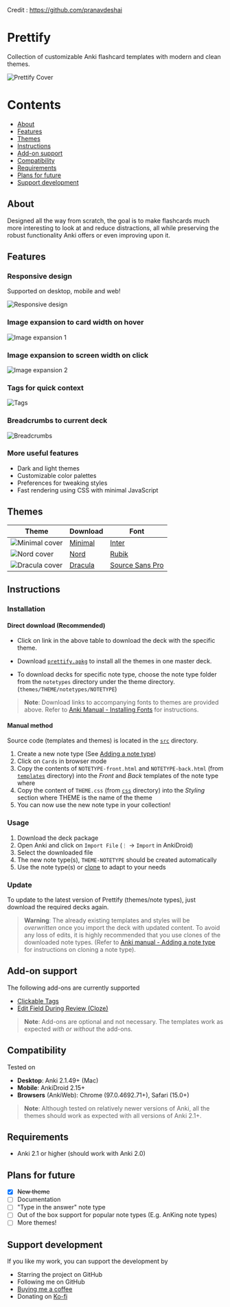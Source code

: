 Credit : https://github.com/pranavdeshai

# Prettify

Collection of customizable Anki flashcard templates with modern and clean themes.

![Prettify Cover](res/images/prettify-cover.png)

# Contents

- [About](#about)
- [Features](#features)
- [Themes](#themes)
- [Instructions](#instructions)
- [Add-on support](#add-on-support)
- [Compatibility](#compatibility)
- [Requirements](#requirements)
- [Plans for future](#plans-for-future)
- [Support development](#support-development)

## About

Designed all the way from scratch, the goal is to make flashcards much more interesting to look at and reduce distractions, all while preserving the robust functionality Anki offers or even improving upon it.

## Features

### Responsive design

Supported on desktop, mobile and web!

![Responsive design](res/images/prettify-responsive.png)

### Image expansion to card width on hover

![Image expansion 1](res/gifs/images-1.gif)

### Image expansion to screen width on click

![Image expansion 2](res/gifs/images-2.gif)

### Tags for quick context

![Tags](res/gifs/tags.gif)

### Breadcrumbs to current deck

![Breadcrumbs](res/images/breadcrumbs.png)

### More useful features

- Dark and light themes
- Customizable color palettes
- Preferences for tweaking styles
- Fast rendering using CSS with minimal JavaScript

## Themes

| Theme                                          | Download                                        | Font                                                                 |
| ---------------------------------------------- | ----------------------------------------------- | -------------------------------------------------------------------- |
| ![Minimal cover](res/images/minimal-cover.png) | [Minimal](themes/minimal/prettify-minimal.apkg) | [Inter](https://rsms.me/inter/)                                      |
| ![Nord cover](res/images/nord-cover.png)       | [Nord](themes/nord/prettify-nord.apkg)          | [Rubik](https://fonts.google.com/specimen/Rubik)                     |
| ![Dracula cover](res/images/dracula-cover.png) | [Dracula](themes/dracula/prettify-dracula.apkg) | [Source Sans Pro](https://fonts.google.com/specimen/Source+Sans+Pro) |

## Instructions

### Installation

#### Direct download (Recommended)

- Click on link in the above table to download the deck with the specific theme.

- Download [`prettify.apkg`](prettify.apkg) to install all the themes in one master deck.

- To download decks for specific note type, choose the note type folder from the `notetypes` directory under the theme directory. (`themes/THEME/notetypes/NOTETYPE`)

> **Note**: Download links to accompanying fonts to themes are provided above. Refer to [Anki Manual - Installing Fonts](https://docs.ankiweb.net/templates/styling.html#installing-fonts) for instructions.

#### Manual method

Source code (templates and themes) is located in the [`src`](src) directory.

1. Create a new note type (See [Adding a note type](https://docs.ankiweb.net/editing.html#adding-a-note-type))
2. Click on `Cards` in browser mode
3. Copy the contents of `NOTETYPE-front.html` and `NOTETYPE-back.html` (from [`templates`](src/templates/default/) directory) into the _Front_ and _Back_ templates of the note type where
4. Copy the content of `THEME.css` (from [`css`](/src/styles/css) directory) into the _Styling_ section where THEME is the name of the theme
5. You can now use the new note type in your collection!

### Usage

1. Download the deck package
2. Open Anki and click on `Import File` (`⋮` -> `Import` in AnkiDroid)
3. Select the downloaded file
4. The new note type(s), `THEME-NOTETYPE` should be created automatically
5. Use the note type(s) or [clone](https://docs.ankiweb.net/editing.html#adding-a-note-type) to adapt to your needs

### Update

To update to the latest version of Prettify (themes/note types), just download the required decks again.

> **Warning**: The already existing templates and styles will be _overwritten_ once you import the deck with updated content. To avoid any loss of edits, it is highly recommended that you use clones of the downloaded note types. (Refer to [Anki manual - Adding a note type](https://docs.ankiweb.net/editing.html#adding-a-note-type) for instructions on cloning a note type).

## Add-on support

The following add-ons are currently supported

- [Clickable Tags](https://ankiweb.net/shared/info/1739176371)
- [Edit Field During Review (Cloze)](https://ankiweb.net/shared/info/385888438)

> **Note**: Add-ons are optional and not necessary. The templates work as expected _with or without_ the add-ons.

## Compatibility

Tested on

- **Desktop**: Anki 2.1.49+ (Mac)
- **Mobile**: AnkiDroid 2.15+
- **Browsers** (AnkiWeb): Chrome (97.0.4692.71+), Safari (15.0+)

> **Note**: Although tested on relatively newer versions of Anki, all the themes should work as expected with all versions of Anki 2.1+.

## Requirements

- Anki 2.1 or higher (should work with Anki 2.0)

## Plans for future

- [x] ~~New theme~~
- [ ] Documentation
- [ ] "Type in the answer" note type
- [ ] Out of the box support for popular note types (E.g. AnKing note types)
- [ ] More themes!

## Support development

If you like my work, you can support the development by

- Starring the project on GitHub
- Following me on GitHub
- [Buying me a coffee](https://www.buymeacoffee.com/pranavdeshai)
- Donating on [Ko-fi](https://ko-fi.com/pranavdeshai)
